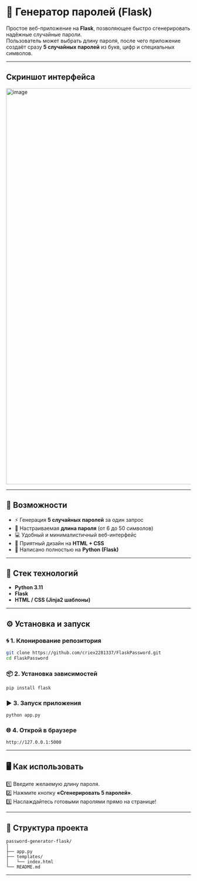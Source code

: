 # 🔐 **Генератор паролей (Flask)**

Простое веб-приложение на **Flask**, позволяющее быстро сгенерировать надёжные случайные пароли.  
Пользователь может выбрать длину пароля, после чего приложение создаёт сразу **5 случайных паролей** из букв, цифр и специальных символов.

---

## **Скриншот интерфейса**
<img width="1920" height="1080" alt="image" src="https://github.com/user-attachments/assets/079db33c-4d20-430c-8dde-66f905f50562" />

---

## 🚀 **Возможности**

- ⚡ Генерация **5 случайных паролей** за один запрос  
- 🔢 Настраиваемая **длина пароля** (от 6 до 50 символов)  
- 💻 Удобный и минималистичный веб-интерфейс  
- 🎨 Приятный дизайн на **HTML + CSS**  
- 🐍 Написано полностью на **Python (Flask)**  

---

## 🧩 **Стек технологий**

- **Python 3.11**  
- **Flask**  
- **HTML / CSS (Jinja2 шаблоны)**  

---

## ⚙️ **Установка и запуск**

### 🌀 1. Клонирование репозитория
```bash
git clone https://github.com/criex2281337/FlaskPassword.git
cd FlaskPassword
```

### 📦 2. Установка зависимостей
```bash
pip install flask
```

### ▶️ 3. Запуск приложения
```bash
python app.py
```

### 🌐 4. Открой в браузере
```
http://127.0.0.1:5000
```

---

## 🖥 **Как использовать**

1️⃣ Введите желаемую длину пароля.  
2️⃣ Нажмите кнопку **«Сгенерировать 5 паролей»**.  
3️⃣ Наслаждайтесь готовыми паролями прямо на странице!

---

## 📁 **Структура проекта**

```
password-generator-flask/
│
├── app.py
├── templates/
│   └── index.html
└── README.md
```

---
